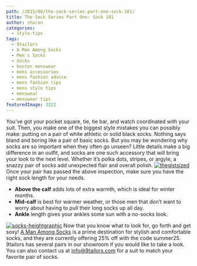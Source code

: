```yaml
---
path: /2015/08/the-sock-series-part-one-sock-101/
title: The Sock Series Part One: Sock 101
author: sharan
categories: 
  - style-tips
tags: 
  - 9tailors
  - A Man Among Socks
  - Men's Socks
  - Socks
  - boston menswear
  - mens accessories
  - mens fashion advice
  - mens fashion tips
  - mens style tips
  - menswear
  - menswear tips
featuredImage: 3322
---
```

You’ve got your pocket square, tie, tie bar, and watch coordinated with your suit. Then, you make one of the biggest style mistakes you can possibly make: putting on a pair of white athletic or solid black socks. Nothing says bland and boring like a pair of basic socks. But you may be wondering why socks are so important when they often go unseen? Little details make a big difference in an outfit, and socks are one such accessory that will bring your look to the next level. Whether it’s polka dots, stripes, or argyle, a snazzy pair of socks add unexpected flair and overall polish. [![thegistsized](http://blog.9tailors.com/uploads/thegistsized.jpg)](http://blog.9tailors.com/uploads/thegistsized.jpg) Once your pair has passed the above inspection, make sure you have the right sock length for your needs.

*   **Above the calf** adds lots of extra warmth, which is ideal for winter months.
*   **Mid-calf** is best for warmer weather, or those men that don’t want to worry about having to pull their long socks up all day.
*   **Ankle** length gives your ankles some sun with a no-socks look.

[![socks-heightgraphic](http://blog.9tailors.com/uploads/socks-heightgraphic.jpg)](http://blog.9tailors.com/uploads/socks-heightgraphic.jpg) Now that you know what to look for, go forth and get soxy! [A Man Among Socks](https://amanamongsocks.com/) is a prime destination for stylish and comfortable socks, and they are currently offering 25% off with the code summer25. 9tailors has several pairs in our showroom if you would like to take a look. You can also contact us at [info@9tailors.com](mailto:info@9tailors.com) for a suit to match your favorite pair of socks.